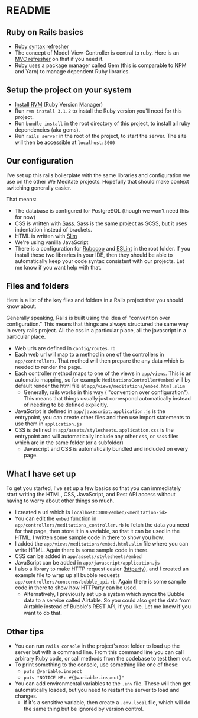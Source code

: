 # README

## Ruby on Rails basics
 - [Ruby syntax refresher](https://learnxinyminutes.com/docs/ruby/)
 - The concept of Model-View-Controller is central to ruby. Here is an [MVC refresher](https://www.codecademy.com/article/mvc) on that if you need it. 
 - Ruby uses a package manager called Gem (this is comparable to NPM and Yarn) to manage dependent Ruby libraries.

## Setup the project on your system
 - [Install RVM](https://rvm.io/rvm/install) (Ruby Version Manager)
 - Run `rvm install 3.1.2` to install the Ruby version you'll need for this project.
 - Run `bundle install` in the root directory of this project, to install all ruby dependencies (aka gems).
 - Run `rails server` in the root of the project, to start the server. The site will then be accessible at `localhost:3000`

## Our configuration
I've set up this rails boilerplate with the same libraries and configuration we use on the other We Meditate projects. Hopefully that should make context switching generally easier.

That means:
 - The database is configured for PostgreSQL (though we won't need this for now)
 - CSS is written with [Sass](https://sass-lang.com/guide). Sass is the same project as SCSS, but it uses indentation instead of brackets.
 - HTML is written with [Slim](http://slim-lang.com/)
 - We're using vanilla JavaScript
 - There is a configuration for [Rubocop](https://rubocop.org/) and [ESLint](https://eslint.org/) in the root folder. If you install those two libraries in your IDE, then they should be able to automatically keep your code syntax consistent with our projects. Let me know if you want help with that.

## Files and folders
Here is a list of the key files and folders in a Rails project that you should know about.

Generally speaking, Rails is built using the idea of "convention over configuration." This means that things are always structured the same way in every rails project. All the css in a particular place, all the javascript in a particular place.

 - Web urls are defined in `config/routes.rb`
 - Each web url will map to a method in one of the controllers in `app/controllers`. That method will then prepare the any data which is needed to render the page.
 - Each controller method maps to one of the views in `app/views`. This is an automatic mapping, so for example `MeditationsController#embed` will by default render the html file at `app/views/meditations/embed.html.slim`
   - Generally, rails works in this way ( "convention over configuration"). This means that things usually just correspond automatically instead of needing to be defined explicitly.
 - JavaScript is defined in `app/javascript`. `application.js` is the entrypoint, you can create other files and then use import statements to use them in `application.js`
 - CSS is defined in `app/assets/stylesheets`. `application.css` is the entrypoint and will automatically include any other `css`, or `sass` files which are in the same folder (or a subfolder)
   - Javascript and CSS is automatically bundled and included on every page.

## What I have set up
To get you started, I've set up a few basics so that you can immediately start writing the HTML, CSS, JavaScript, and Rest API access without having to worry about other things so much.

 - I created a url which is `localhost:3000/embed/<meditation-id>`
 - You can edit the `embed` function in `app/controllers/meditations_controller.rb` to fetch the data you need for that page, then store it in a variable, so that it can be used in the HTML. I written some sample code in there to show you how.
 - I added the `app/views/meditations/embed.html.slim` file where you can write HTML. Again there is some sample code in there.
 - CSS can be added in `app/assets/stylesheets/embed`
 - JavaScript can be added in `app/javascript/application.js`
 - I also a library to make HTTP request easier ([httparty](https://github.com/jnunemaker/httparty)), and I created an example file to wrap up all bubble requests `app/controllers/concerns/bubble_api.rb`. Again there is some sample code in there to show how HTTParty can be used.
   - Alternatively, I previously set up a system which syncs the Bubble data to a service called Airtable. So you could also get the data from Airtable instead of Bubble's REST API, if you like. Let me know if you want to do that.

## Other tips
 - You can run `rails console` in the project's root folder to load up the server but with a command line. From this command line you can call arbirary Ruby code, or call methods from the codebase to test them out.
 - To print something to the console, use something like one of these:
   - `puts @variable.inspect`
   - `puts "NOTICE ME: #{@variable.inspect}"`
 - You can add environmental variables to the `.env` file. These will then get automatically loaded, but you need to restart the server to load and changes.
   - If it's a sensitive variable, then create a `.env.local` file, which will do the same thing but be ignored by version control.
